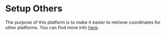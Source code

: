 # Setup Others

The purpose of this platform is to make it easier to retrieve coordinates for other platforms.
You can find more info [here](https://github.com/PiotrMachowski/lovelace-xiaomi-vacuum-map-card/discussions/318).
